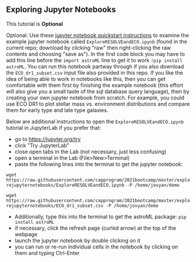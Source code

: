 ## Exploring Jupyter Notebooks

This tutorial is **Optional**

Optional: Use these [jupyter notebook quickstart instructions](https://jupyter-notebook-beginner-guide.readthedocs.io/en/latest/) to examine the example jupyter notebook called `ExploreRESOLVEandECO.ipynb` (found in the current repo; download by clicking "raw" then right-clicking the raw contents and choosing "save as"). In the first code block you may have to add this line before the `import astroML` line to get it to work `!pip install astroML`. You can run this notebook partway through if you also download the `ECO_dr1_subset.csv` input file also provided in this repo. If you like the idea of being able to work in notebooks like this, then you can get comfortable with them first by finishing the example notebook (this effort will also give you a small taste of the sql database query language), then by creating your own jupyter notebook from scratch. For example, you could use ECO DR1 to plot stellar mass vs. environment distributions and compare them for early type and late type galaxies.















Below are additional instructions to open the `ExploreRESOLVEandECO.ipynb` tutorial in JupyterLab if you prefer that:

 * go to https://jupyter.org/try
 * click "Try JupyterLab"
 * close open tabs in the Lab (not necessary, just less confusing)
 * open a terminal in the Lab (File>New>Terminal)
 * paste the following lines into the terminal to get the jupyter notebook:<br/>
  
  `wget https://raw.githubusercontent.com/capprogram/2021bootcamp/master/explorejupyternotebooks/ExploreRESOLVEandECO.ipynb -P /home/jovyan/demo`
 
  `wget https://raw.githubusercontent.com/capprogram/2021bootcamp/master/explorejupyternotebooks/ECO_dr1_subset.csv -P /home/jovyan/demo`
 
 * Additionally, type this into the terminal to get the astroML package: `pip install astroML`
 * if necessary, click the refresh page (curled arrow) at the top of the webpage
 * launch the jupyter notebook by double clicking on it
 * you can run or re-run individual cells in the notebook by clicking on them and typing Ctrl-Enter
